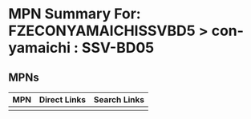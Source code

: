 



# MPN Summary For: FZECONYAMAICHISSVBD5 > con-yamaichi : SSV-BD05

## MPNs
  

|MPN|Direct Links|Search Links|
| :--- | :--- | :--- |
||||
